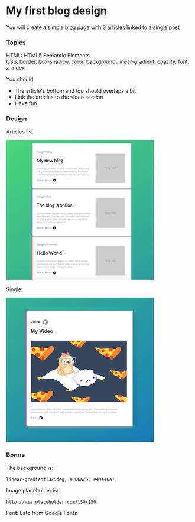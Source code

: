 # My first blog design
You will create a simple blog page with 3 articles linked to a single post

### Topics
HTML: HTML5 Semantic Elements  
CSS: border, box-shadow, color, background, linear-gradient, opacity, font, z-index

You should
  - The article's bottom and top should overlaps a bit
  - Link the articles to the video section
  - Have fun

### Design

Articles list

![list](./assets/images/list.png)

Single

![single](./assets/images/single.png)


### Bonus
The background is:
```
linear-gradient(325deg, #006ac5, #49e46a);
```

Image placeholder is:
```
http://via.placeholder.com/150x150
```

Font: Lato from Google Fonts
